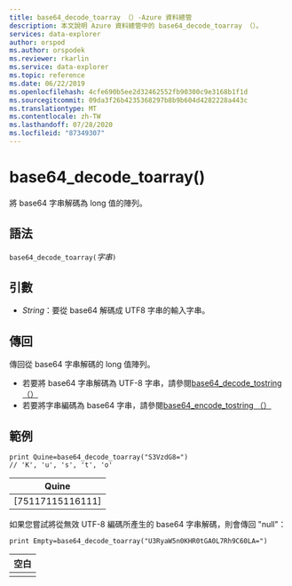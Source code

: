 ```yaml
---
title: base64_decode_toarray （）-Azure 資料總管
description: 本文說明 Azure 資料總管中的 base64_decode_toarray （）。
services: data-explorer
author: orspod
ms.author: orspodek
ms.reviewer: rkarlin
ms.service: data-explorer
ms.topic: reference
ms.date: 06/22/2019
ms.openlocfilehash: 4cfe690b5ee2d32462552fb90300c9e3168b1f1d
ms.sourcegitcommit: 09da3f26b4235368297b8b9b604d4282228a443c
ms.translationtype: MT
ms.contentlocale: zh-TW
ms.lasthandoff: 07/28/2020
ms.locfileid: "87349307"
---
```

# <a name="base64_decode_toarray"></a>base64_decode_toarray()

將 base64 字串解碼為 long 值的陣列。

## <a name="syntax"></a>語法

`base64_decode_toarray(`*字串*`)`

## <a name="arguments"></a>引數

* *String*：要從 base64 解碼成 UTF8 字串的輸入字串。

## <a name="returns"></a>傳回

傳回從 base64 字串解碼的 long 值陣列。

* 若要將 base64 字串解碼為 UTF-8 字串，請參閱[base64_decode_tostring （）](base64_decode_tostringfunction.md)
* 若要將字串編碼為 base64 字串，請參閱[base64_encode_tostring （）](base64_encode_tostringfunction.md)

## <a name="example"></a>範例

<!-- csl: https://help.kusto.windows.net:443/Samples -->
```kusto
print Quine=base64_decode_toarray("S3VzdG8=")  
// 'K', 'u', 's', 't', 'o'
```

|Quine|
|-----|
|[75117115116111]|

如果您嘗試將從無效 UTF-8 編碼所產生的 base64 字串解碼，則會傳回 "null"：

<!-- csl: https://help.kusto.windows.net:443/Samples -->
```kusto
print Empty=base64_decode_toarray("U3RyaW5n0KHR0tGA0L7Rh9C60LA=")
```

|空白|
|-----|
||

